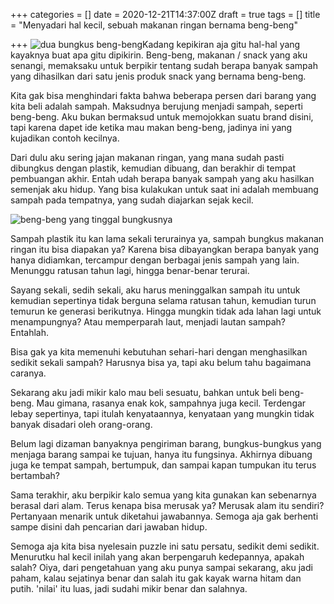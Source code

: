 +++
categories = []
date = 2020-12-21T14:37:00Z
draft = true
tags = []
title = "Menyadari hal kecil, sebuah makanan ringan bernama beng-beng"

+++
![dua bungkus beng-beng](/uploads/img_20201221_213549_522.jpg "(sumber: foto sendiri)")Kadang kepikiran aja gitu hal-hal yang kayaknya buat apa gitu dipikirin. Beng-beng, makanan / snack yang aku senangi, memaksaku untuk berpikir tentang sudah berapa banyak sampah yang dihasilkan dari satu jenis produk snack yang bernama beng-beng.

Kita gak bisa menghindari fakta bahwa beberapa persen dari barang yang kita beli adalah sampah. Maksudnya berujung menjadi sampah, seperti beng-beng. Aku bukan bermaksud untuk memojokkan suatu brand disini, tapi karena dapet ide ketika mau makan beng-beng, jadinya ini yang kujadikan contoh kecilnya.

Dari dulu aku sering jajan makanan ringan, yang mana sudah pasti dibungkus dengan plastik, kemudian dibuang, dan berakhir di tempat pembuangan akhir. Entah udah berapa banyak sampah yang aku hasilkan semenjak aku hidup. Yang bisa kulakukan untuk saat ini adalah membuang sampah pada tempatnya, yang sudah diajarkan sejak kecil.

![beng-beng yang tinggal bungkusnya](/uploads/img_20201221_212951.jpg "Sampah (sumber: foto sendiri juga)")

Sampah plastik itu kan lama sekali terurainya ya, sampah bungkus makanan ringan itu bisa diapakan ya? Karena bisa dibayangkan berapa banyak yang hanya didiamkan, tercampur dengan berbagai jenis sampah yang lain. Menunggu ratusan tahun lagi, hingga benar-benar terurai.

Sayang sekali, sedih sekali, aku harus meninggalkan sampah itu untuk kemudian sepertinya tidak berguna selama ratusan tahun, kemudian turun temurun ke generasi berikutnya. Hingga mungkin tidak ada lahan lagi untuk menampungnya? Atau memperparah laut, menjadi lautan sampah? Entahlah.

Bisa gak ya kita memenuhi kebutuhan sehari-hari dengan menghasilkan sedikit sekali sampah? Harusnya bisa ya, tapi aku belum tahu bagaimana caranya.

Sekarang aku jadi mikir kalo mau beli sesuatu, bahkan untuk beli beng-beng. Mau gimana, rasanya enak kok, sampahnya juga kecil. Terdengar lebay sepertinya, tapi itulah kenyataannya, kenyataan yang mungkin tidak banyak disadari oleh orang-orang.

Belum lagi dizaman banyaknya pengiriman barang, bungkus-bungkus yang menjaga barang sampai ke tujuan, hanya itu fungsinya. Akhirnya dibuang juga ke tempat sampah, bertumpuk, dan sampai kapan tumpukan itu terus bertambah?

Sama terakhir, aku berpikir kalo semua yang kita gunakan kan sebenarnya berasal dari alam. Terus kenapa bisa merusak ya? Merusak alam itu sendiri? Pertanyaan menarik untuk diketahui jawabannya. Semoga aja gak berhenti sampe disini dah pencarian dari jawaban hidup.

Semoga aja kita bisa nyelesain puzzle ini satu persatu, sedikit demi sedikit. Menurutku hal kecil inilah yang akan berpengaruh kedepannya, apakah salah? Oiya, dari pengetahuan yang aku punya sampai sekarang, aku jadi paham, kalau sejatinya benar dan salah itu gak kayak warna hitam dan putih. 'nilai' itu luas, jadi sudahi mikir benar dan salahnya.